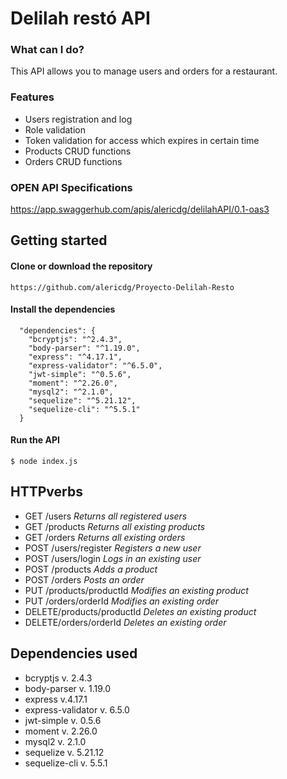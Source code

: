 # Delilah restó API

### **What can I do?**

This API allows you to manage users and orders for a restaurant.

### **Features**

- Users registration and log 
- Role validation
- Token validation for access which expires in certain time
- Products CRUD functions
- Orders CRUD functions



### OPEN API Specifications

https://app.swaggerhub.com/apis/alericdg/delilahAPI/0.1-oas3





## Getting started 

#### Clone or download the repository

```
https://github.com/alericdg/Proyecto-Delilah-Resto
```



#### Install the dependencies

```
  "dependencies": {
    "bcryptjs": "^2.4.3",
    "body-parser": "^1.19.0",
    "express": "^4.17.1",
    "express-validator": "^6.5.0",
    "jwt-simple": "^0.5.6",
    "moment": "^2.26.0",
    "mysql2": "^2.1.0",
    "sequelize": "^5.21.12",
    "sequelize-cli": "^5.5.1"
  }
```



#### Run the API

```
$ node index.js
```



## HTTPverbs

* GET /users   *Returns all registered users*
* GET /products *Returns all existing products*
* GET /orders  *Returns all existing orders*
* POST /users/register *Registers a new user*
* POST /users/login *Logs in an existing user*
* POST /products *Adds a product*
* POST /orders *Posts an order*
* PUT /products/productId *Modifies an existing product* 
* PUT /orders/orderId *Modifies an existing order*
* DELETE/products/productId  *Deletes an existing product*
* DELETE/orders/orderId *Deletes an existing order*



## Dependencies used

-  bcryptjs v. 2.4.3
-   body-parser v. 1.19.0
- express v.4.17.1
- express-validator v. 6.5.0
- jwt-simple v. 0.5.6
- moment v. 2.26.0
- mysql2 v. 2.1.0
- sequelize v. 5.21.12
- sequelize-cli v. 5.5.1
